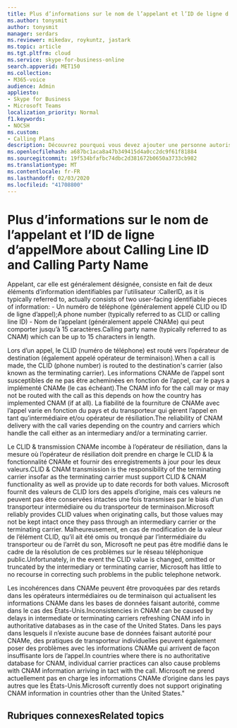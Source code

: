 ```yaml
---
title: Plus d’informations sur le nom de l’appelant et l’ID de ligne d’appel
ms.author: tonysmit
author: tonysmit
manager: serdars
ms.reviewer: mikedav, roykuntz, jastark
ms.topic: article
ms.tgt.pltfrm: cloud
ms.service: skype-for-business-online
search.appverid: MET150
ms.collection:
- M365-voice
audience: Admin
appliesto:
- Skype for Business
- Microsoft Teams
localization_priority: Normal
f1.keywords:
- NOCSH
ms.custom:
- Calling Plans
description: Découvrez pourquoi vous devez ajouter une personne autorisée pouvant apporter des modifications au compte lorsque vous utilisez l’Assistant Nouvelle demande de transfert de numéros locaux.
ms.openlocfilehash: a687bc1aca8a47b349415d4a0cc2dc9f61f81884
ms.sourcegitcommit: 19f534bfafbc74dbc2d381672b0650a3733cb982
ms.translationtype: MT
ms.contentlocale: fr-FR
ms.lasthandoff: 02/03/2020
ms.locfileid: "41708800"
---
```

# <a name="more-about-calling-line-id-and-calling-party-name"></a><span data-ttu-id="9334a-103">Plus d’informations sur le nom de l’appelant et l’ID de ligne d’appel</span><span class="sxs-lookup"><span data-stu-id="9334a-103">More about Calling Line ID and Calling Party Name</span></span>

<span data-ttu-id="9334a-104">Appelant, car elle est généralement désignée, consiste en fait de deux éléments d’information identifiables par l’utilisateur :</span><span class="sxs-lookup"><span data-stu-id="9334a-104">CallerID, as it is typically referred to, actually consists of two user-facing identifiable pieces of information:</span></span>
    - <span data-ttu-id="9334a-105">Un numéro de téléphone (généralement appelé CLID ou ID de ligne d’appel);</span><span class="sxs-lookup"><span data-stu-id="9334a-105">A phone number (typically referred to as CLID or calling line ID)</span></span> 
    - <span data-ttu-id="9334a-106">Nom de l’appelant (généralement appelé CNAMe) qui peut comporter jusqu’à 15 caractères.</span><span class="sxs-lookup"><span data-stu-id="9334a-106">Calling party name (typically referred to as CNAM) which can be up to 15 characters in length.</span></span> 

<span data-ttu-id="9334a-107">Lors d’un appel, le CLID (numéro de téléphone) est routé vers l’opérateur de destination (également appelé opérateur de terminaison).</span><span class="sxs-lookup"><span data-stu-id="9334a-107">When a call is made, the CLID (phone number) is routed to the destination's carrier (also known as the terminating carrier).</span></span> <span data-ttu-id="9334a-108">Les informations CNAMe de l’appel sont susceptibles de ne pas être acheminées en fonction de l’appel, car le pays a implémenté CNAMe (le cas échéant).</span><span class="sxs-lookup"><span data-stu-id="9334a-108">The CNAM info for the call may or may not be routed with the call as this depends on how the country has implemented CNAM (if at all).</span></span> <span data-ttu-id="9334a-109">La fiabilité de la fourniture de CNAMe avec l’appel varie en fonction du pays et du transporteur qui gèrent l’appel en tant qu’intermédiaire et/ou opérateur de résiliation.</span><span class="sxs-lookup"><span data-stu-id="9334a-109">The reliability of CNAM delivery with the call varies depending on the country and carriers which handle the call either as an intermediary and/or a terminating carrier.</span></span> 

<span data-ttu-id="9334a-110">Le CLID & transmission CNAMe incombe à l’opérateur de résiliation, dans la mesure où l’opérateur de résiliation doit prendre en charge le CLID & la fonctionnalité CNAMe et fournir des enregistrements à jour pour les deux valeurs.</span><span class="sxs-lookup"><span data-stu-id="9334a-110">CLID & CNAM transmission is the responsibility of the terminating carrier insofar as the terminating carrier must support CLID & CNAM functionality as well as provide up to date records for both values.</span></span> <span data-ttu-id="9334a-111">Microsoft fournit des valeurs de CLID lors des appels d’origine, mais ces valeurs ne peuvent pas être conservées intactes une fois transmises par le biais d’un transporteur intermédiaire ou du transporteur de terminaison.</span><span class="sxs-lookup"><span data-stu-id="9334a-111">Microsoft reliably provides CLID values when originating calls, but those values may not be kept intact once they pass through an intermediary carrier or the terminating carrier.</span></span> <span data-ttu-id="9334a-112">Malheureusement, en cas de modification de la valeur de l’élément CLID, qu’il ait été omis ou tronqué par l’intermédiaire du transporteur ou de l’arrêt du son, Microsoft ne peut pas être modifié dans le cadre de la résolution de ces problèmes sur le réseau téléphonique public.</span><span class="sxs-lookup"><span data-stu-id="9334a-112">Unfortunately, in the event the CLID value is changed, omitted or truncated by the intermediary or terminating carrier, Microsoft has little to no recourse in correcting such problems in the public telephone network.</span></span>

<span data-ttu-id="9334a-113">Les incohérences dans CNAMe peuvent être provoquées par des retards dans les opérateurs intermédiaires ou de terminaison qui actualisent les informations CNAMe dans les bases de données faisant autorité, comme dans le cas des États-Unis.</span><span class="sxs-lookup"><span data-stu-id="9334a-113">Inconsistencies in CNAM can be caused by delays in intermediate or terminating carriers refreshing CNAM info in authoritative databases as in the case of the United States.</span></span> <span data-ttu-id="9334a-114">Dans les pays dans lesquels il n’existe aucune base de données faisant autorité pour CNAMe, des pratiques de transporteur individuelles peuvent également poser des problèmes avec les informations CNAMe qui arrivent de façon insuffisante lors de l’appel.</span><span class="sxs-lookup"><span data-stu-id="9334a-114">In countries where there is no authoritative database for CNAM, individual carrier practices can also cause problems with CNAM information arriving in tact with the call.</span></span> <span data-ttu-id="9334a-115">Microsoft ne prend actuellement pas en charge les informations CNAMe d’origine dans les pays autres que les États-Unis.</span><span class="sxs-lookup"><span data-stu-id="9334a-115">Microsoft currently does not support originating CNAM information in countries other than the United States."</span></span>

## <a name="related-topics"></a><span data-ttu-id="9334a-116">Rubriques connexes</span><span class="sxs-lookup"><span data-stu-id="9334a-116">Related topics</span></span>


